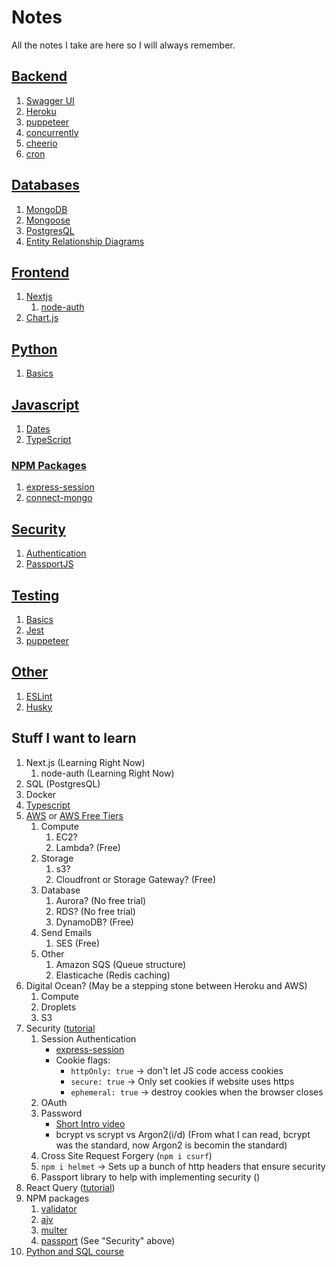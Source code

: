# Notes

All the notes I take are here so I will always remember.

## [Backend](https://github.com/mhgamboa/notes/tree/main/Backend)

1. [Swagger UI](https://github.com/mhgamboa/notes/blob/main/Backend/swaggerUI.md)
2. [Heroku](https://github.com/mhgamboa/notes/blob/main/Backend/heroku.md)
3. [puppeteer](https://github.com/mhgamboa/notes/blob/main/Backend/puppeteer.md)
4. [concurrently](https://github.com/mhgamboa/notes/blob/main/Backend/concurrently.md)
5. [cheerio](https://github.com/mhgamboa/notes/blob/main/Backend/cheerio.md)
6. [cron](https://github.com/mhgamboa/notes/blob/main/Backend/cron.md)

## [Databases](https://github.com/mhgamboa/notes/tree/main/Databases)

1. [MongoDB](https://github.com/mhgamboa/notes/blob/main/DataBases/mongodb.md)
2. [Mongoose](https://github.com/mhgamboa/notes/blob/main/Databases/mongoose.md)
3. [PostgresQL](https://github.com/mhgamboa/notes/blob/main/Databases/postgresql.md)
4. [Entity Relationship Diagrams](https://github.com/mhgamboa/notes/blob/main/Databases/entity-relationship-diagrams.md)

## [Frontend](https://github.com/mhgamboa/notes/tree/main/Frontend)

1. [Nextjs](https://github.com/mhgamboa/notes/blob/main/Frontend/nextjs.md)
   1. [node-auth](https://www.youtube.com/playlist?list=PLzYM-WGWIJDQzw0bEJKHCyx_ZDdZ13IWt)
2. [Chart.js](https://github.com/mhgamboa/notes/blob/main/Frontend/chartjs.md)

## [Python](https://github.com/mhgamboa/notes/tree/main/Python)

1. [Basics](https://github.com/mhgamboa/notes/blob/main/Python/basics.md)

## [Javascript](https://github.com/mhgamboa/notes/tree/main/Javascript)

1. [Dates](https://github.com/mhgamboa/notes/blob/main/Javascript/dates.md)
2. [TypeScript](https://github.com/mhgamboa/notes/blob/main/Javascript/typescript.md)

### [NPM Packages](https://github.com/mhgamboa/notes/tree/main/Javascript)

1. [express-session](https://github.com/mhgamboa/notes/blob/main/Javascript/NPM%20Packages/express-session.md)
2. [connect-mongo](https://github.com/mhgamboa/notes/blob/main/Javascript/NPM%20Packages/connect-mongo.md)

## [Security](https://github.com/mhgamboa/notes/tree/main/Security)

1. [Authentication](https://github.com/mhgamboa/notes/blob/main/Security/authentication.md)
2. [PassportJS](https://github.com/mhgamboa/notes/blob/main/Security/passportjs.md)

## [Testing](https://github.com/mhgamboa/notes/tree/main/Testing)

1. [Basics](https://github.com/mhgamboa/notes/blob/main/Testing/basics.md)
2. [Jest](https://github.com/mhgamboa/notes/blob/main/Testing/jest.md)
3. [puppeteer](https://github.com/mhgamboa/notes/blob/main/Backend/puppeteer.md)

## [Other](https://github.com/mhgamboa/notes/tree/main/Other)

1. [ESLint](https://github.com/mhgamboa/notes/blob/main/Other/eslint.md)
1. [Husky](https://github.com/mhgamboa/notes/blob/main/Other/husky.md)

## Stuff I want to learn

1. Next.js (Learning Right Now)
   1. node-auth (Learning Right Now)
2. SQL (PostgresQL)
3. Docker
4. [Typescript](https://youtube.com/playlist?list=PLC3y8-rFHvwi1AXijGTKM0BKtHzVC-LSK)
5. [AWS](https://aws.amazon.com/pricing/) or [AWS Free Tiers](https://aws.amazon.com/pricing/)
   1. Compute
      1. EC2?
      2. Lambda? (Free)
   1. Storage
      1. s3?
      2. Cloudfront or Storage Gateway? (Free)
   1. Database
      1. Aurora? (No free trial)
      2. RDS? (No free trial)
      3. DynamoDB? (Free)
   1. Send Emails
      1. SES (Free)
   1. Other
      1. Amazon SQS (Queue structure)
      1. Elasticache (Redis caching)
6. Digital Ocean? (May be a stepping stone between Heroku and AWS)
   1. Compute
   2. Droplets
   3. S3
7. Security ([tutorial](https://www.youtube.com/watch?v=F-sFp_AvHc8)
   1. Session Authentication
      - [express-session](https://www.npmjs.com/package/express-session)
      - Cookie flags:
        - `httpOnly: true` -> don't let JS code access cookies
        - `secure: true` -> Only set cookies if website uses https
        - `ephemeral: true` -> destroy cookies when the browser closes
   2. OAuth
   3. Password
      - [Short Intro video](https://www.youtube.com/watch?v=--tnZMuoK3E)
      - bcrypt vs scrypt vs Argon2(i/d) (From what I can read, bcrypt was the standard, now Argon2 is becomin the standard)
   4. Cross Site Request Forgery (`npm i csurf`)
   5. `npm i helmet` -> Sets up a bunch of http headers that ensure security
   6. Passport library to help with implementing security ()
8. React Query ([tutorial](https://www.youtube.com/watch?v=VtWkSCZX0Ec))
9. NPM packages
   1. [validator](https://www.npmjs.com/package/validator)
   2. [ajv](https://www.npmjs.com/package/ajv)
   3. [multer](https://www.npmjs.com/package/multer)
   4. [passport](https://www.npmjs.com/package/passport) (See "Security" above)
10. [Python and SQL course](https://www.youtube.com/watch?v=0sOvCWFmrtA)
